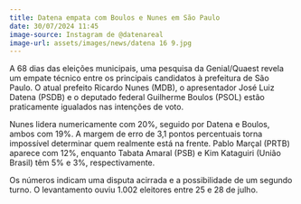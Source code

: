 ```yaml
---
title: Datena empata com Boulos e Nunes em São Paulo
date: 30/07/2024 11:45
image-source: Instagram de @datenareal
image-url: assets/images/news/datena 16 9.jpg
---
```


A 68 dias das eleições municipais, uma pesquisa da Genial/Quaest revela um empate técnico entre os principais candidatos à prefeitura de São Paulo. O atual prefeito Ricardo Nunes (MDB), o apresentador José Luiz Datena (PSDB) e o deputado federal Guilherme Boulos (PSOL) estão praticamente igualados nas intenções de voto.

Nunes lidera numericamente com 20%, seguido por Datena e Boulos, ambos com 19%. A margem de erro de 3,1 pontos percentuais torna impossível determinar quem realmente está na frente. Pablo Marçal (PRTB) aparece com 12%, enquanto Tabata Amaral (PSB) e Kim Kataguiri (União Brasil) têm 5% e 3%, respectivamente.

Os números indicam uma disputa acirrada e a possibilidade de um segundo turno. O levantamento ouviu 1.002 eleitores entre 25 e 28 de julho.